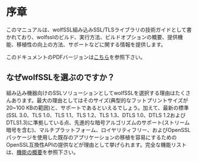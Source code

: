 

# 序章



このマニュアルは、wolfSSL組み込みSSL/TLSライブラリの技術ガイドとして書かれており、wolfsslのビルド、実行方法、ビルドオプションの概要、提供機能、移植性の向上の方法、サポートなどに関する情報を提供します。


このドキュメントのPDFバージョンは[こちら](https://www.wolfssl.com/documentation/wolfSSL-Manual.pdf)を参照下さい。



## なぜwolfSSLを選ぶのですか？


組み込み機器向けのSSLソリューションとしてwolfSSLを選択する理由はたくさんあります。最大の理由としてはそのサイズ(典型的なフットプリントサイズが20~100 KBの範囲)と、サポートであるといえるでしょう。加えて、最新の標準(SSL 3.0、TLS 1.0、TLS 1.1、TLS 1.2、TLS 1.3、DTLS 1.0、DTLS 1.2およびDTLS1.3)に準拠している点、先進的な暗号アルゴリズムのサポート(ストリーム暗号を含む)、マルチプラットフォーム、ロイヤリティフリー、およびOpenSSLパッケージを使用した既存のアプリケーションの移植を容易にするためのOpenSSL互換性APIの提供などが理由として挙げられます。完全な機能リストは、[機能の概要](chapter04.md#features-overview)を参照下さい。
